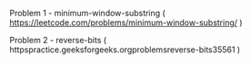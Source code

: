 Problem 1 - minimum-window-substring ( https://leetcode.com/problems/minimum-window-substring/ )

Problem 2 - reverse-bits ( httpspractice.geeksforgeeks.orgproblemsreverse-bits35561 )